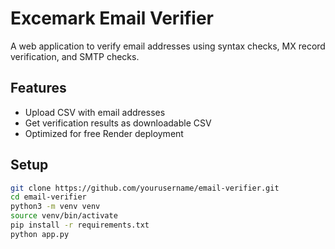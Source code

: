 # Excemark Email Verifier

A web application to verify email addresses using syntax checks, MX record verification, and SMTP checks.

## Features

- Upload CSV with email addresses
- Get verification results as downloadable CSV
- Optimized for free Render deployment

## Setup

```bash
git clone https://github.com/yourusername/email-verifier.git
cd email-verifier
python3 -m venv venv
source venv/bin/activate
pip install -r requirements.txt
python app.py
```

